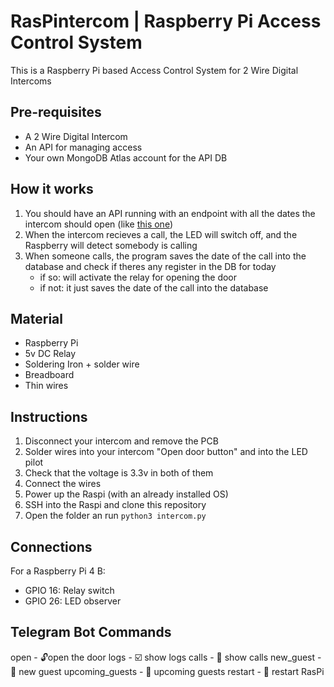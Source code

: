 # RasPintercom | Raspberry Pi Access Control System

This is a Raspberry Pi based Access Control System for 2 Wire Digital Intercoms

## Pre-requisites
- A 2 Wire Digital Intercom
- An API for managing access
- Your own MongoDB Atlas account for the API DB

## How it works
1. You should have an API running with an endpoint with all the dates the intercom should open (like [this one](#))
1. When the intercom recieves a call, the LED will switch off, and the Raspberry will detect somebody is calling 
1. When someone calls, the program saves the date of the call into the database and check if theres any register in the DB for today
    - if so: will activate the relay for opening the door
    - if not: it just saves the date of the call into the database 


## Material
- Raspberry Pi
- 5v DC Relay
- Soldering Iron + solder wire
- Breadboard
- Thin wires

## Instructions
1. Disconnect your intercom and remove the PCB
1. Solder wires into your intercom "Open door button" and into the LED pilot
1. Check that the voltage is 3.3v in both of them
1. Connect the wires
1. Power up the Raspi (with an already installed OS)
1. SSH into the Raspi and clone this repository
1. Open the folder an run `python3 intercom.py`
<!-- 1. Create and configure an .env file with an `ACCESS_TOKEN` -->

## Connections
For a Raspberry Pi 4 B:

- GPIO 16: Relay switch
- GPIO 26: LED observer

## Telegram Bot Commands
open - 🔓open the door
logs - ☑️ show logs
calls - 🔔 show calls
new_guest - 👋 new guest
upcoming_guests - 📆 upcoming guests
restart - 🔄 restart RasPi